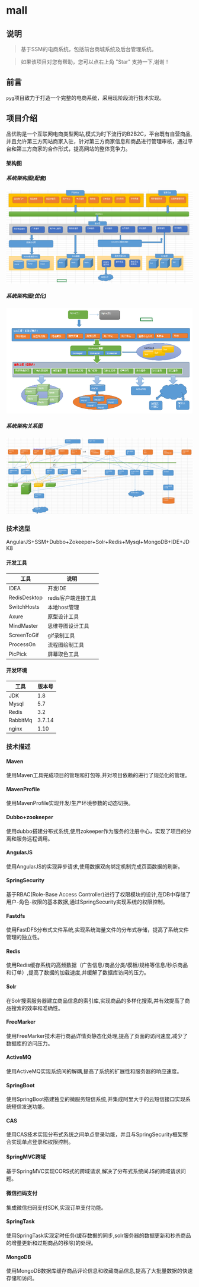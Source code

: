# mall

## 说明

> 基于SSM的电商系统，包括前台商城系统及后台管理系统。

> 如果该项目对您有帮助，您可以点右上角 "Star" 支持一下,谢谢！

## 前言

`pyg`项目致力于打造一个完整的电商系统，采用现阶段流行技术实现。

## 项目介绍

品优购是一个互联网电商类型网站,模式为时下流行的B2B2C，平台既有自营商品,并且允许第三方网站商家入驻，针对第三方商家信息和商品进行管理审核，通过平台和第三方商家的合作形式，提高网站的整体竞争力。

#### 架构图

##### 系统架构图(配套)

![系统架构图](img/品优购架构图(配套).png)

##### 系统架构图(优化)

![系统架构图](img/品优购架构图(优化).png)
##### 系统架构关系图

![系统架构关系图](img/品优购系统架构关系图.png)

### 技术选型

AngularJS+SSM+Dubbo+Zokeeper+Solr+Redis+Mysql+MongoDB+IDE+JDK8

#### 开发工具

工具 | 说明 
----|----
IDEA | 开发IDE
RedisDesktop | redis客户端连接工具 
SwitchHosts| 本地host管理 
Axure | 原型设计工具
MindMaster | 思维导图设计工具
ScreenToGif | gif录制工具
ProcessOn | 流程图绘制工具
PicPick | 屏幕取色工具 

#### 开发环境

工具 | 版本号 
----|----
JDK | 1.8 
Mysql | 5.7
Redis | 3.2 
RabbitMq | 3.7.14
nginx | 1.10 

### 技术描述

#### Maven

使用Maven工具完成项目的管理和打包等,并对项目依赖的进行了规范化的管理。
#### MavenProfile

使用MavenProfile实现开发/生产环境参数的动态切换。
#### Dubbo+zookeeper

使用dubbo搭建分布式系统,使用zokeeper作为服务的注册中心，实现了项目的分离和服务远程调用。

#### AngularJS

使用AngularJS的实现异步请求,使用数据双向绑定机制完成页面数据的刷新。

#### SpringSecurity

基于RBAC(Role-Base Access Controller)进行了权限模块的设计,在DB中存储了用户-角色-权限的基本数据,通过SpringSecurity实现系统的权限控制。

#### Fastdfs

使用FastDFS分布式文件系统,实现系统海量文件的分布式存储，提高了系统文件管理的独立性。

#### Redis

使用Redis缓存系统的高频数据（广告信息/商品分类/模板/规格等信息/秒杀商品和订单）,提高了数据的加载速度,并缓解了数据库访问的压力。

#### Solr

在Solr搜索服务器建立商品信息的索引库,实现商品的多样化搜索,并有效提高了商品搜索的效率和准确性。

#### FreeMarker

使用FreeMarker技术进行商品详情页静态化处理,提高了页面的访问速度,减少了数据库的访问压力。

#### ActiveMQ

使用ActiveMQ实现系统间的解耦,提高了系统的扩展性和服务器的响应速度。

#### SpringBoot

使用SpringBoot搭建独立的微服务短信系统,并集成阿里大于的云短信接口实现系统短信发送功能。

#### CAS

使用CAS技术实现分布式系统之间单点登录功能，并且与SpringSecurity框架整合实现单点登录和权限控制。

#### SpringMVC跨域

基于SpringMVC实现CORS式的跨域请求,解决了分布式系统间JS的跨域请求问题。

#### 微信扫码支付

集成微信扫码支付SDK,实现订单支付功能。

#### SpringTask

使用SpringTask实现定时任务(缓存数据的同步,solr服务器的数据更新和秒杀商品的增量更新和过期商品的移除)的处理。

#### MongoDB

使用MongoDB数据库缓存商品评论信息和收藏商品信息,提高了大批量数据的快速存储和访问。





